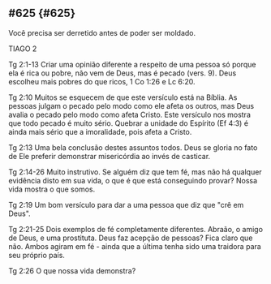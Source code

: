 ## #625 {#625}

Você precisa ser derretido antes de poder ser moldado.

TIAGO 2

Tg 2:1-13 Criar uma opinião diferente a respeito de uma pessoa só porque ela é rica ou pobre, não vem de Deus, mas é pecado (vers. 9). Deus escolheu mais pobres do que ricos, 1 Co 1:26 e Lc 6:20.

Tg 2:10 Muitos se esquecem de que este versículo está na Bíblia. As pessoas julgam o pecado pelo modo como ele afeta os outros, mas Deus avalia o pecado pelo modo como afeta Cristo. Este versículo nos mostra que todo pecado é muito sério. Quebrar a unidade do Espírito (Ef 4:3) é ainda mais sério que a imoralidade, pois afeta a Cristo.

Tg 2:13 Uma bela conclusão destes assuntos todos. Deus se gloria no fato de Ele preferir demonstrar misericórdia ao invés de casticar.

Tg 2:14-26 Muito instrutivo. Se alguém diz que tem fé, mas não há qualquer evidência disto em sua vida, o que é que está conseguindo provar? Nossa vida mostra o que somos.

Tg 2:19 Um bom versículo para dar a uma pessoa que diz que &quot;crê em Deus&quot;.

Tg 2:21-25 Dois exemplos de fé completamente diferentes. Abraão, o amigo de Deus, e uma prostituta. Deus faz acepção de pessoas? Fica claro que não. Ambos agiram em fé - ainda que a última tenha sido uma traidora para seu próprio país.

Tg 2:26 O que nossa vida demonstra?
